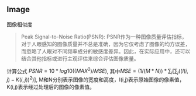 
## Image

图像相似度 
> Peak Signal-to-Noise Ratio(PSNR): PSNR作为一种图像质量评估指标，对于人眼感知的图像质量并不总是准确，因为它仅考虑了图像的均方误差，而忽略了人眼对不同频率成分的敏感度差异。因此，在实际应用中，还可以结合其他指标或进行主观评估来综合评估图像质量。

计算公式 $PSNR = 10 * log10((MAX^2) / MSE)$, 其中$MSE = (1 / (M * N)) * \sum_i [\sum_j ((I(i,j) - K(i,j))^2)]$, M和N分别表示图像的宽度和高度，I(i,j)表示原始图像的像素值，K(i,j)表示经过处理后的图像的像素值。
